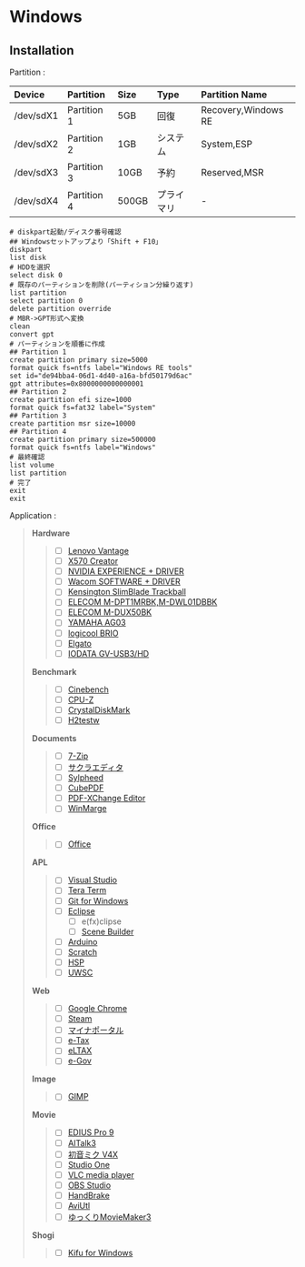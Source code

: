 # Windows

## Installation
Partition :

| Device    | Partition   | Size  | Type       | Partition Name      |
| :---      | :---        | :---  | :---       | :---                |
| /dev/sdX1 | Partition 1 | 5GB   | 回復       | Recovery,Windows RE |
| /dev/sdX2 | Partition 2 | 1GB   | システム   | System,ESP          |
| /dev/sdX3 | Partition 3 | 10GB  | 予約       | Reserved,MSR        |
| /dev/sdX4 | Partition 4 | 500GB | プライマリ | -                   |

```
# diskpart起動/ディスク番号確認
## Windowsセットアップより「Shift + F10」
diskpart
list disk
# HDDを選択
select disk 0
# 既存のパーティションを削除(パーティション分繰り返す)
list partition
select partition 0
delete partition override
# MBR->GPT形式へ変換
clean
convert gpt
# パーティションを順番に作成
## Partition 1
create partition primary size=5000
format quick fs=ntfs label="Windows RE tools"
set id="de94bba4-06d1-4d40-a16a-bfd50179d6ac"
gpt attributes=0x8000000000000001
## Partition 2
create partition efi size=1000
format quick fs=fat32 label="System"
## Partition 3
create partition msr size=10000
## Partition 4
create partition primary size=500000
format quick fs=ntfs label="Windows"
# 最終確認
list volume
list partition
# 完了
exit
exit
```

Application :

> **Hardware**
>> * [ ] [Lenovo Vantage](https://www.microsoft.com/ja-jp/p/lenovo-vantage/9wzdncrfj4mv?activetab=pivot:overviewtab)
>> * [ ] [X570 Creator](https://www.asrock.com/MB/AMD/X570%20Creator/index.jp.asp#Download)
>> * [ ] [NVIDIA EXPERIENCE + DRIVER](https://www.nvidia.co.jp/Download/index.aspx?lang=jp)
>> * [ ] [Wacom SOFTWARE + DRIVER](https://account.wacom.com/ja-jp/software-library)
>> * [ ] [Kensington SlimBlade Trackball](https://www.kensington.com/p/slimblade-trackball/)
>> * [ ] [ELECOM M-DPT1MRBK,M-DWL01DBBK](https://www.elecom.co.jp/support/download/peripheral/mouse/assistant/)
>> * [ ] [ELECOM M-DUX50BK](https://www.elecom.co.jp/support/download/peripheral/mouse/m-dux_30_50/)
>> * [ ] [YAMAHA AG03](https://jp.yamaha.com/products/music_production/webcasting_mixer/ag03/downloads.html)
>> * [ ] [logicool BRIO](https://prosupport.logi.com/hc/ja/articles/360039591834-Downloads-BRIO)
>> * [ ] [Elgato](https://www.elgato.com/ja/gaming/downloads)
>> * [ ] [IODATA GV-USB3/HD](https://www.iodata.jp/lib/product/g/5754.htm)
>> 
> **Benchmark**
>> * [ ] [Cinebench](https://forest.watch.impress.co.jp/library/software/cinbenc/)
>> * [ ] [CPU-Z](https://forest.watch.impress.co.jp/library/software/cpuz/)
>> * [ ] [CrystalDiskMark](https://forest.watch.impress.co.jp/library/software/crystaldisk/)
>> * [ ] [H2testw](https://www.heise.de/download/product/h2testw-50539)
>> 
> **Documents**
>> * [ ] [7-Zip](https://sevenzip.osdn.jp/)
>> * [ ] [サクラエディタ](https://sakura-editor.github.io/download.html)
>> * [ ] [Sylpheed](https://sylpheed.sraoss.jp/ja/download.html)
>> * [ ] [CubePDF](https://www.cube-soft.jp/cubepdf/)
>> * [ ] [PDF-XChange Editor](https://forest.watch.impress.co.jp/library/software/pdfxchedit/)
>> * [ ] [WinMarge](http://winmerge.org/downloads/?lang=ja)
>> 
> **Office**
>> * [ ] [Office](https://products.office.com/ja-JP/compare-all-microsoft-office-products?tab=1)
>> 
> **APL**
>> * [ ] [Visual Studio](https://visualstudio.microsoft.com/ja/)
>> * [ ] [Tera Term](https://forest.watch.impress.co.jp/library/software/utf8teraterm/)
>> * [ ] [Git for Windows](https://gitforwindows.org/)
>> * [ ] [Eclipse](http://mergedoc.osdn.jp)
>>    * [ ] e(fx)clipse
>>    * [ ] [Scene Builder](https://www.oracle.com/technetwork/java/javafxscenebuilder-1x-archive-2199384.html)
>> * [ ] [Arduino](https://www.arduino.cc/en/Main/Software#)
>> * [ ] [Scratch](https://scratch.mit.edu/download)
>> * [ ] [HSP](http://hsp.tv/index2.html)
>> * [ ] [UWSC](https://www.vector.co.jp/soft/winnt/util/se115105.html)
>> 
> **Web**
>> * [ ] [Google Chrome](https://www.google.com/intl/ja_ALL/chrome/)
>> * [ ] [Steam](http://store.steampowered.com/about/)
>> * [ ] [マイナポータル](https://myna.go.jp/SCK0101_03_001/SCK0101_03_001_Reload.form)
>> * [ ] [e-Tax](http://www.e-tax.nta.go.jp/index.html)
>> * [ ] [eLTAX](http://www.eltax.jp/www/contents/1397034807379/index.html)
>> * [ ] [e-Gov](http://www.e-gov.go.jp/help/shinsei/flow/setup/index.html)
>> 
> **Image**
>> * [ ] [GIMP](https://www.gimp.org/downloads/)
>> 
> **Movie**
>> * [ ] [EDIUS Pro 9](https://pro.grassvalley.jp/download/edius9.htm)
>> * [ ] [AITalk3](https://www.ai-j.jp/consumer/kantan3)
>> * [ ] [初音ミク V4X](https://ec.crypton.co.jp/mypage/license)
>> * [ ] [Studio One](https://my.presonus.com/products/software)
>> * [ ] [VLC media player](https://www.videolan.org/vlc/index.ja.html)
>> * [ ] [OBS Studio](https://obsproject.com/ja/download)
>> * [ ] [HandBrake](https://handbrake.fr/)
>> * [ ] [AviUtl](http://spring-fragrance.mints.ne.jp/aviutl/)
>> * [ ] [ゆっくりMovieMaker3](https://manjubox.net/ymm3/)
>> 
> **Shogi**
>> * [ ] [Kifu for Windows](http://kakinoki.o.oo7.jp/Kifuw.htm)
>> 
